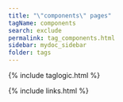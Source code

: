 ```yaml
---
title: "\"components\" pages"
tagName: components
search: exclude
permalink: tag_components.html
sidebar: mydoc_sidebar
folder: tags
---
```

{% include taglogic.html %}

{% include links.html %}